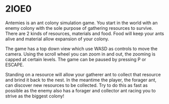 # 2IOE0
Antemies is an ant colony simulation game. You start in the world with an enemy colony with the sole purpose of gathering resources to survive.
There are 2 kinds of resources, materials and food. Food will keep your ants alive and material allow expansion of your colony.

The game has a top down view which use WASD as controls to move the camera. Using the scroll wheel you can zoom in and out, the zooming is capped at certain levels. The game can be paused by pressing P or ESCAPE.

Standing on a resource will allow your gatherer ant to collect that resource and brind it back to the nest. In the meantime the player, the forager ant, can discover new resources to be collected. Try to do this as fast as possible as the enemy also has a forager and collector ant racing you to strive as the biggest colony!
